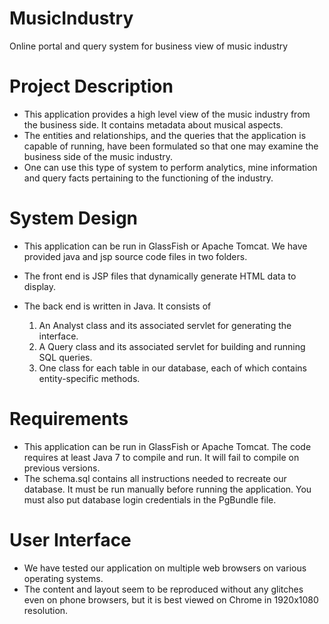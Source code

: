 # MusicIndustry
Online portal and query system for business view of music industry

# Project Description
* This application provides a high level view of the music industry from the business side. It contains metadata about musical aspects.
* The entities and relationships, and the queries that the application is capable of running, have been formulated so that one may examine the business side of the music industry. 
* One can use this type of system to perform analytics, mine information and query facts pertaining to the functioning of the industry.

# System Design
* This application can be run in GlassFish or Apache Tomcat. We have provided java and jsp source code files in two folders.
* The front end is JSP files that dynamically generate HTML data to display. 
* The back end is written in Java. It consists of 

  1. An Analyst class and its associated servlet for generating the interface.
  2. A Query class and its associated servlet for building and running SQL queries.
  3. One class for each table in our database, each of which contains entity-specific methods.
  
# Requirements 
* This application can be run in GlassFish or Apache Tomcat. The code requires at least Java 7 to compile and run. It will fail to compile on previous versions.  
* The schema.sql contains all instructions needed to recreate our database. It must be run manually before running the application. You must also put database login credentials in the PgBundle file.

# User Interface
* We have tested our application on multiple web browsers on various operating systems. 
* The content and layout seem to be reproduced without any glitches even on phone browsers, but it is best viewed on Chrome in 1920x1080 resolution.
